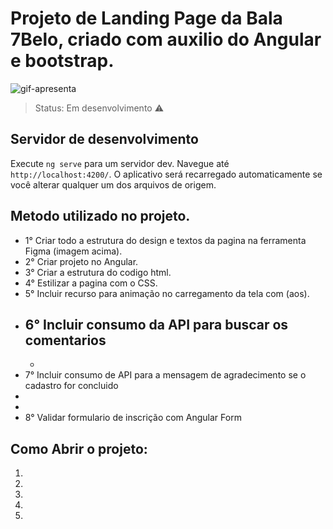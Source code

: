 # Projeto de Landing Page da Bala 7Belo, criado com auxilio do Angular e bootstrap.



![gif-apresenta](../LP_7Belo/src/assets/gif/gif-apresenta.gif)

> Status: Em desenvolvimento ⚠️


## Servidor de desenvolvimento

Execute `ng serve` para um servidor dev. Navegue até `http://localhost:4200/`. O aplicativo será recarregado automaticamente se você alterar qualquer um dos arquivos de origem.


## Metodo utilizado no projeto.

 + 1° Criar todo a estrutura do design e textos da pagina na ferramenta Figma (imagem acima).
 + 2° Criar projeto no Angular.
 + 3° Criar a estrutura do codigo html.
 + 4° Estilizar a pagina com o CSS.
 + 5° Incluir recurso para animação no carregamento da tela com (aos).
 + 6° Incluir consumo da API para buscar os comentarios
    - 
    - 
 + 7° Incluir consumo de API para a mensagem de agradecimento se o cadastro for concluido
 +
 +
 + 8° Validar formulario de inscrição com Angular Form
 

## Como Abrir o projeto:

1) 
2) 
3) 
4) 
5) 

